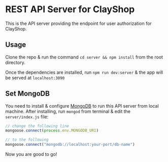 # REST API Server for ClayShop

This is the API server providing the endpoint for user authorization for
ClayShop.

## Usage

Clone the repo & run the command `cd server && npm install` from
the root directory.

Once the dependencies are installed, run `npm run dev:server` & the app will be served at `localhost:3090`

## Set MongoDB

You need to install & configure [MongoDB](https://docs.mongodb.com/manual/installation/) to run this API server from local machine. After installing, run `mongod` from terminal & edit the `server/index.js` file:

```javascript
// change the following line
mongoose.connect(process.env.MONGODB_URI)

// to the following
mongoose.connect("mongodb://localhost:your-port/db-name")
```

Now you are good to go!
